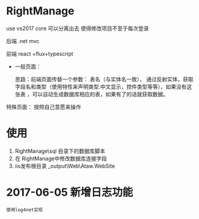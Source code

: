 # RightManage
use vs2017
core 可以分离出去 使得修改项目不至于每次登录

后端 .net mvc

前端 react +flux+typescript

- 一般页面：

    思路：前端页面传替一个参数： 表名（与实体名一致）， 通过反射实体，获取字段名和类型（使用特性来声明类型.中文显示，控件类型等等），如果没有这张表 ，可以自动生成数据库相应的表，如果有了的话就获取数据。
    
特殊页面：
按照自己意愿来操作

# 使用
  1. RightManage\sql 目录下的数据库脚本
  2. 在 RightManage中修改数据库连接字段
  3. iis发布根目录 _output\Web\Ataw.WebSite

  # 2017-06-05 新增日志功能
  	使用log4net实现

